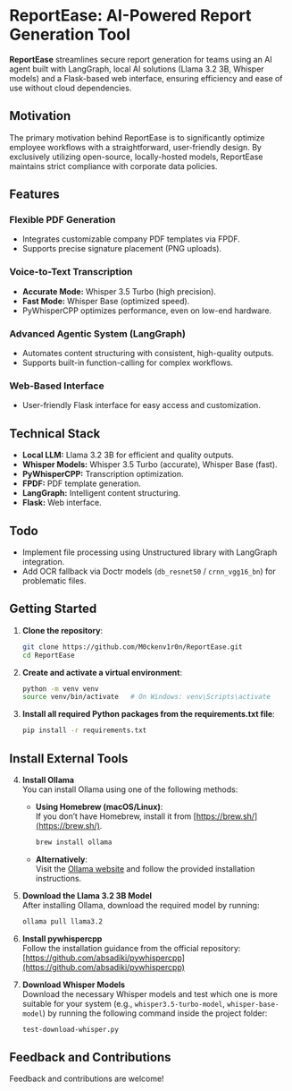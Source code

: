 # ReportEase: AI-Powered Report Generation Tool

**ReportEase** streamlines secure report generation for teams using an AI agent built with LangGraph, local AI solutions (Llama 3.2 3B, Whisper models) and a Flask-based web interface, ensuring efficiency and ease of use without cloud dependencies.

## Motivation

The primary motivation behind ReportEase is to significantly optimize employee workflows with a straightforward, user-friendly design. By exclusively utilizing open-source, locally-hosted models, ReportEase maintains strict compliance with corporate data policies.

## Features

### Flexible PDF Generation
- Integrates customizable company PDF templates via FPDF.
- Supports precise signature placement (PNG uploads).

### Voice-to-Text Transcription
- **Accurate Mode:** Whisper 3.5 Turbo (high precision).
- **Fast Mode:** Whisper Base (optimized speed).
- PyWhisperCPP optimizes performance, even on low-end hardware.

### Advanced Agentic System (LangGraph)
- Automates content structuring with consistent, high-quality outputs.
- Supports built-in function-calling for complex workflows.

### Web-Based Interface
- User-friendly Flask interface for easy access and customization.

## Technical Stack
- **Local LLM:** Llama 3.2 3B for efficient and quality outputs.
- **Whisper Models:** Whisper 3.5 Turbo (accurate), Whisper Base (fast).
- **PyWhisperCPP:** Transcription optimization.
- **FPDF:** PDF template generation.
- **LangGraph:** Intelligent content structuring.
- **Flask:** Web interface.

## Todo

- Implement file processing using Unstructured library with LangGraph integration.
- Add OCR fallback via Doctr models (`db_resnet50` / `crnn_vgg16_bn`) for problematic files.

## Getting Started

1. **Clone the repository**:
   ```bash
   git clone https://github.com/M0ckenv1r0n/ReportEase.git
   cd ReportEase
   ```

2. **Create and activate a virtual environment**:
   ```bash
   python -m venv venv
   source venv/bin/activate   # On Windows: venv\Scripts\activate
   ```

3. **Install all required Python packages from the requirements.txt file**:
   ```bash
   pip install -r requirements.txt
   ```

## Install External Tools

4. **Install Ollama**  
   You can install Ollama using one of the following methods:

   - **Using Homebrew (macOS/Linux)**:  
     If you don’t have Homebrew, install it from [https://brew.sh/](https://brew.sh/).

     ```bash
     brew install ollama
     ```

   - **Alternatively**:  
     Visit the [Ollama website](https://ollama.com/) and follow the provided installation instructions.

5. **Download the Llama 3.2 3B Model**  
   After installing Ollama, download the required model by running:

   ```bash
   ollama pull llama3.2
   ```

6. **Install pywhispercpp**  
   Follow the installation guidance from the official repository: [https://github.com/absadiki/pywhispercpp](https://github.com/absadiki/pywhispercpp)

7. **Download Whisper Models**  
   Download the necessary Whisper models and test which one is more suitable for your system (e.g., `whisper3.5-turbo-model`, `whisper-base-model`) by running the following command inside the project folder:

   ```bash
   test-download-whisper.py
   ```

## Feedback and Contributions

Feedback and contributions are welcome!

